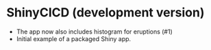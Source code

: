 # ShinyCICD (development version)

* The app now also includes histogram for eruptions (#1)
* Initial example of a packaged Shiny app.
